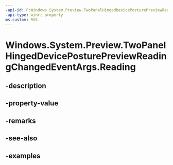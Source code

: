```yaml
---
-api-id: P:Windows.System.Preview.TwoPanelHingedDevicePosturePreviewReadingChangedEventArgs.Reading
-api-type: winrt property
ms.custom: RS5
---
```


<!-- Property syntax.
public TwoPanelHingedDevicePosturePreviewReading Reading { get; }
-->

# Windows.System.Preview.TwoPanelHingedDevicePosturePreviewReadingChangedEventArgs.Reading

## -description

## -property-value

## -remarks

## -see-also

## -examples

